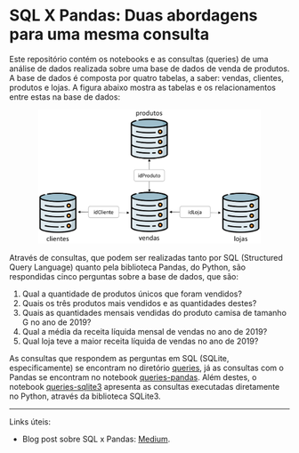 # SQL X Pandas: Duas abordagens para uma mesma consulta

Este repositório contém os notebooks e as consultas (queries) de uma análise de dados realizada sobre uma base de dados de venda de produtos. A base de dados é composta por quatro tabelas, a saber: vendas, clientes, produtos e lojas. A figura abaixo mostra as tabelas e os relacionamentos entre estas na base de dados:

<!-- ![Exemplo](imgs/database.png) -->
<p align="center">
    <img width="400" src="imgs/database.png">
</p>

Através de consultas, que podem ser realizadas tanto por SQL (Structured Query Language) quanto pela biblioteca Pandas, do Python, são respondidas cinco perguntas sobre a base de dados, que são:

1. Qual a quantidade de produtos únicos que foram vendidos?
2. Quais os três produtos mais vendidos e as quantidades destes?
3. Quais as quantidades mensais vendidas do produto camisa de tamanho G no ano de 2019?
4. Qual a média da receita líquida mensal de vendas no ano de 2019?
5. Qual loja teve a maior receita líquida de vendas no ano de 2019?

As consultas que respondem as perguntas em SQL (SQLite, especificamente) se encontram no diretório [queries](src/queries/), já as consultas com o Pandas se encontram no notebook [queries-pandas](notebooks/queries-pandas.ipynb). Além destes, o notebook [queries-sqlite3](notebooks/queries-sqlite3.ipynb) apresenta as consultas executadas diretamente no Python, através da biblioteca SQLite3.

---
Links úteis:
- Blog post sobre SQL x Pandas: [Medium](https://rlrocha.medium.com/sql-x-pandas-4e33571498).
<!-- - Base de dados SQL - SQLite: [Link](https://www.sqlite.org/index.html).
- Biblioteca Python - Pandas: [Link](https://pandas.pydata.org/).
- Biblioteca Python - SQLite3: [Link](https://docs.python.org/3/library/sqlite3.html). -->